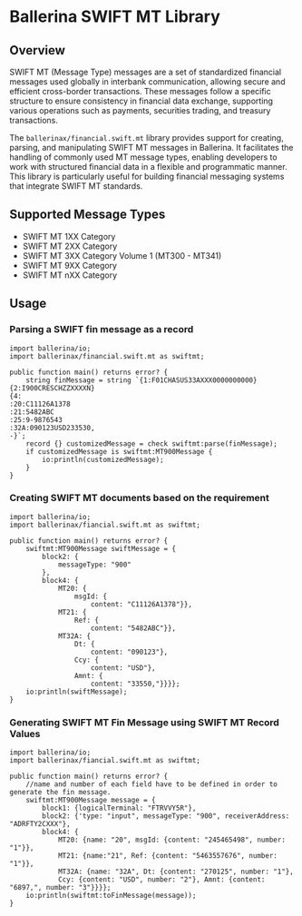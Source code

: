 # Ballerina SWIFT MT Library

## Overview

SWIFT MT (Message Type) messages are a set of standardized financial messages used globally in interbank communication, allowing secure and efficient cross-border transactions. These messages follow a specific structure to ensure consistency in financial data exchange, supporting various operations such as payments, securities trading, and treasury transactions.

The `ballerinax/financial.swift.mt` library provides support for creating, parsing, and manipulating SWIFT MT messages in Ballerina. It facilitates the handling of commonly used MT message types, enabling developers to work with structured financial data in a flexible and programmatic manner. This library is particularly useful for building financial messaging systems that integrate SWIFT MT standards. 

## Supported Message Types

- SWIFT MT 1XX Category
- SWIFT MT 2XX Category
- SWIFT MT 3XX Category Volume 1 (MT300 - MT341)
- SWIFT MT 9XX Category
- SWIFT MT nXX Category 

## Usage

### Parsing a SWIFT fin message as a record

```ballerina
import ballerina/io;
import ballerinax/financial.swift.mt as swiftmt;

public function main() returns error? {
    string finMessage = string `{1:F01CHASUS33AXXX0000000000}
{2:I900CRESCHZZXXXXN}
{4:
:20:C11126A1378
:21:5482ABC
:25:9-9876543
:32A:090123USD233530,
-}`;  
    record {} customizedMessage = check swiftmt:parse(finMessage);
    if customizedMessage is swiftmt:MT900Message {
        io:println(customizedMessage);
    }
}
```

### Creating SWIFT MT documents based on the requirement

```ballerina
import ballerina/io;
import ballerinax/fiancial.swift.mt as swiftmt;

public function main() returns error? {
    swiftmt:MT900Message swiftMessage = { 
        block2: {
            messageType: "900"
        }, 
        block4: {
            MT20: { 
                msgId: {
                    content: "C11126A1378"}}, 
            MT21: {
                Ref: {
                    content: "5482ABC"}}, 
            MT32A: {
                Dt: {
                    content: "090123"},  
                Ccy: {
                    content: "USD"}, 
                Amnt: {
                    content: "33550,"}}}};
    io:println(swiftMessage);
}
```

### Generating SWIFT MT Fin Message using SWIFT MT Record Values

```ballerina
import ballerina/io;
import ballerinax/fiancial.swift.mt as swiftmt;

public function main() returns error? {
    //name and number of each field have to be defined in order to generate the fin message.
    swiftmt:MT900Message message = {
        block1: {logicalTerminal: "FTRVVY5R"},
        block2: {'type: "input", messageType: "900", receiverAddress: "ADRFTY2CXXX"}, 
        block4: {
            MT20: {name: "20", msgId: {content: "245465498", number: "1"}}, 
            MT21: {name:"21", Ref: {content: "5463557676", number: "1"}}, 
            MT32A: {name: "32A", Dt: {content: "270125", number: "1"}, 
            Ccy: {content: "USD", number: "2"}, Amnt: {content: "6897,", number: "3"}}}};
    io:println(swiftmt:toFinMessage(message)); 
}
```
